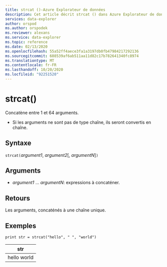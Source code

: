 ```yaml
---
title: strcat ()-Azure Explorateur de données
description: Cet article décrit strcat () dans Azure Explorateur de données.
services: data-explorer
author: orspod
ms.author: orspodek
ms.reviewer: alexans
ms.service: data-explorer
ms.topic: reference
ms.date: 02/13/2020
ms.openlocfilehash: 55a52ff4aece3fa1a3197db0fb47984217292136
ms.sourcegitcommit: 608539af6ab511aa11d82c17b782641340fc8974
ms.translationtype: MT
ms.contentlocale: fr-FR
ms.lasthandoff: 10/20/2020
ms.locfileid: "92251520"
---
```

# <a name="strcat"></a>strcat()

Concatène entre 1 et 64 arguments.

* Si les arguments ne sont pas de type chaîne, ils seront convertis en chaîne.

## <a name="syntax"></a>Syntaxe

`strcat(`*argument1*, *argument2*[, *argumentN*]`)`

## <a name="arguments"></a>Arguments

* *argument1* ... *argumentN*: expressions à concaténer.

## <a name="returns"></a>Retours

Les arguments, concaténés à une chaîne unique.

## <a name="examples"></a>Exemples
  
   ```kusto
print str = strcat("hello", " ", "world")
```

|str|
|---|
|hello world|
